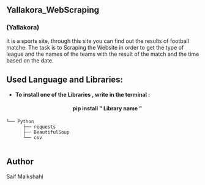 ## Yallakora_WebScraping

### (Yallakora) 
It is a sports site, through this site you can find out the results of football matche.
The task is to Scraping the Website in order to get the type of league and the names of the teams with the result of the match and the time based on the date.

## Used Language and Libraries:
* <strong> To install one of the Libraries , write in the terminal : </strong>
  <h4 align="center"> pip install " Library name " </h4>
 
  
```
└── Python
      ├── requests   
      ├── BeautifulSoup
      └── csv   
            
```

## Author
Saif Malkshahi